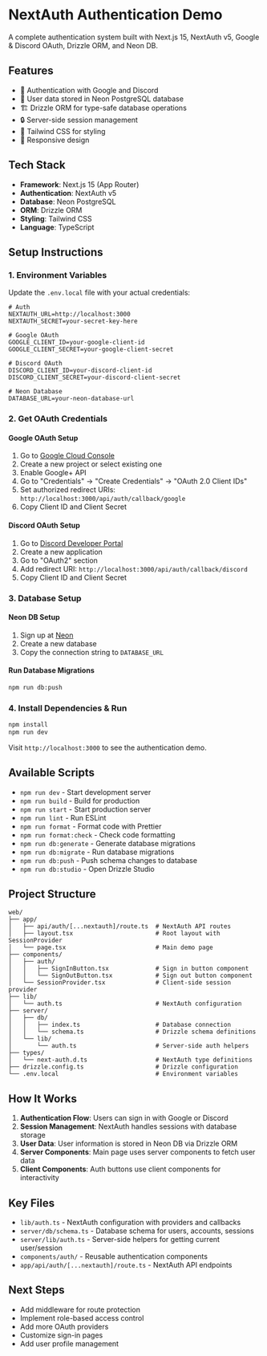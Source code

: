 # NextAuth Authentication Demo

A complete authentication system built with Next.js 15, NextAuth v5, Google & Discord OAuth, Drizzle ORM, and Neon DB.

## Features

- 🔐 Authentication with Google and Discord
- 💾 User data stored in Neon PostgreSQL database
- 🏗️ Drizzle ORM for type-safe database operations
- 🔒 Server-side session management
- 🎨 Tailwind CSS for styling
- 📱 Responsive design

## Tech Stack

- **Framework**: Next.js 15 (App Router)
- **Authentication**: NextAuth v5
- **Database**: Neon PostgreSQL
- **ORM**: Drizzle ORM
- **Styling**: Tailwind CSS
- **Language**: TypeScript

## Setup Instructions

### 1. Environment Variables

Update the `.env.local` file with your actual credentials:

```env
# Auth
NEXTAUTH_URL=http://localhost:3000
NEXTAUTH_SECRET=your-secret-key-here

# Google OAuth
GOOGLE_CLIENT_ID=your-google-client-id
GOOGLE_CLIENT_SECRET=your-google-client-secret

# Discord OAuth  
DISCORD_CLIENT_ID=your-discord-client-id
DISCORD_CLIENT_SECRET=your-discord-client-secret

# Neon Database
DATABASE_URL=your-neon-database-url
```

### 2. Get OAuth Credentials

#### Google OAuth Setup
1. Go to [Google Cloud Console](https://console.cloud.google.com/)
2. Create a new project or select existing one
3. Enable Google+ API
4. Go to "Credentials" → "Create Credentials" → "OAuth 2.0 Client IDs"
5. Set authorized redirect URIs: `http://localhost:3000/api/auth/callback/google`
6. Copy Client ID and Client Secret

#### Discord OAuth Setup
1. Go to [Discord Developer Portal](https://discord.com/developers/applications)
2. Create a new application
3. Go to "OAuth2" section
4. Add redirect URI: `http://localhost:3000/api/auth/callback/discord`
5. Copy Client ID and Client Secret

### 3. Database Setup

#### Neon DB Setup
1. Sign up at [Neon](https://neon.tech/)
2. Create a new database
3. Copy the connection string to `DATABASE_URL`

#### Run Database Migrations
```bash
npm run db:push
```

### 4. Install Dependencies & Run

```bash
npm install
npm run dev
```

Visit `http://localhost:3000` to see the authentication demo.

## Available Scripts

- `npm run dev` - Start development server
- `npm run build` - Build for production
- `npm run start` - Start production server
- `npm run lint` - Run ESLint
- `npm run format` - Format code with Prettier
- `npm run format:check` - Check code formatting
- `npm run db:generate` - Generate database migrations
- `npm run db:migrate` - Run database migrations
- `npm run db:push` - Push schema changes to database
- `npm run db:studio` - Open Drizzle Studio

## Project Structure

```
web/
├── app/
│   ├── api/auth/[...nextauth]/route.ts  # NextAuth API routes
│   ├── layout.tsx                       # Root layout with SessionProvider
│   └── page.tsx                         # Main demo page
├── components/
│   ├── auth/
│   │   ├── SignInButton.tsx             # Sign in button component
│   │   └── SignOutButton.tsx            # Sign out button component
│   └── SessionProvider.tsx              # Client-side session provider
├── lib/
│   └── auth.ts                          # NextAuth configuration
├── server/
│   ├── db/
│   │   ├── index.ts                     # Database connection
│   │   └── schema.ts                    # Drizzle schema definitions
│   └── lib/
│       └── auth.ts                      # Server-side auth helpers
├── types/
│   └── next-auth.d.ts                   # NextAuth type definitions
├── drizzle.config.ts                    # Drizzle configuration
└── .env.local                           # Environment variables
```

## How It Works

1. **Authentication Flow**: Users can sign in with Google or Discord
2. **Session Management**: NextAuth handles sessions with database storage
3. **User Data**: User information is stored in Neon DB via Drizzle ORM
4. **Server Components**: Main page uses server components to fetch user data
5. **Client Components**: Auth buttons use client components for interactivity

## Key Files

- `lib/auth.ts` - NextAuth configuration with providers and callbacks
- `server/db/schema.ts` - Database schema for users, accounts, sessions
- `server/lib/auth.ts` - Server-side helpers for getting current user/session
- `components/auth/` - Reusable authentication components
- `app/api/auth/[...nextauth]/route.ts` - NextAuth API endpoints

## Next Steps

- Add middleware for route protection
- Implement role-based access control
- Add more OAuth providers
- Customize sign-in pages
- Add user profile management
